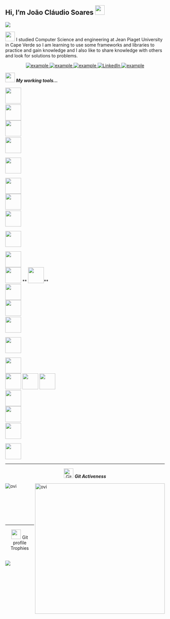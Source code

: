 ## Hi, I’m João Cláudio Soares <img src = "https://raw.githubusercontent.com/MartinHeinz/MartinHeinz/master/wave.gif" width = 30px> 
<p>
  <a href="https://nhaportfolio.vercel.app/"><img src="https://readme-typing-svg.herokuapp.com?&font=IBM+Plex+Sans&color=abcdef&size=20&lines=Welcome+to+my+GitHub+Profile!;I'm+a+Web+Developer;I'm+also+programmer+Computer+Engineering" /></a>
</p>

<p>
<img src="https://github.com/TheDudeThatCode/TheDudeThatCode/blob/master/Assets/Developer.gif" width="30px"> I studied Computer Science and engineering at Jean Piaget University in Cape Verde so I am learning to use some frameworks and libraries to practice and gain knowledge and I also like to share knowledge with others and look for solutions to problems.

</p>

<p align ="center">
   <a href="https://https://nhaportfolio.vercel.app/" target="_blank"> 
    <img src="https://img.shields.io/badge/My_Website-000000?style=for-the-badge&logo=Microsoft-edge&logoColor=white" alt="example"/>
  </a>
  <a href="https://www.facebook.com/joaoclaudio.soares.1/" target="_blank">
      <img src="https://img.shields.io/badge/facebook-1877F2?style=for-the-badge&logo=facebook&logoColor=white" alt="example"/>
  </a>	
  <a href="mailto:jcvsoares1@gmail.com" target="_blank">
    <img src="https://img.shields.io/badge/Gmail-D14836?style=for-the-badge&logo=gmail&logoColor=white" alt="example"/>
  </a>
   <a href="https://www.linkedin.com/in/jo%C3%A3o-cl%C3%A1udio-soares1/" target="_blank">
    <img alt="LinkedIn" src="https://img.shields.io/badge/LinkedIn-0077B5?style=for-the-badge&logo=linkedin&logoColor=white">
  </a>   
 
  </a>  
  <a href="https://twitter.com/kulido1" target="_blank">
      <img src="https://img.shields.io/badge/Twitter-1DA1F2.svg?style=for-the-badge&logo=twitter&logoColor=white" alt="example"/>
    </a>
  </p>


<img src="https://media.giphy.com/media/iY8CRBdQXODJSCERIr/giphy.gif" width="30px">&nbsp;***My working tools...***
<p align="left">
  
  
   <code><img height="50" src="https://www.vectorlogo.zone/logos/php/php-icon.svg"></code>
  <code> <img height="50" src="https://www.vectorlogo.zone/logos/javascript/javascript-ar21.svg"> </code>
 <code><img height="50" src="https://www.vectorlogo.zone/logos/android/android-official.svg"></code>
   <code> <img height="50" src="https://www.vectorlogo.zone/logos/laravel/laravel-ar21.svg"> </code>
    <code> <img height="50" src="https://www.vectorlogo.zone/logos/heroku/heroku-ar21.svg"> </code>
  <code> <img height="50" src="https://www.vectorlogo.zone/logos/linux/linux-ar21.svg"> </code>
  <code><img height="50" src="https://www.vectorlogo.zone/logos/nodejs/nodejs-ar21.svg"></code>
  <code> <img height="50" src="https://www.vectorlogo.zone/logos/reactjs/reactjs-ar21.svg"> </code>
  <code> <img height="50" src="https://www.vectorlogo.zone/logos/mysql/mysql-ar21.svg"> </code>
    <code> <img height="50" src="https://www.vectorlogo.zone/logos/json/json-ar21.svg"> </code>
    <code><img height="50" src="https://www.vectorlogo.zone/logos/postgresql/postgresql-horizontal.svg"></code>
  **  <code><img height="50" src="https://www.vectorlogo.zone/logos/python/python-ar21.svg"></code>**
  <code> <img height="50" src="https://www.vectorlogo.zone/logos/java/java-ar21.svg"> </code>
    <code><img height="50" src="https://www.vectorlogo.zone/logos/jquery/jquery-official.svg"></code>
  <code> <img height="50" src="https://www.vectorlogo.zone/logos/dotnet/dotnet-ar21.svg"> </code>
  <code> <img height="50" src="https://www.vectorlogo.zone/logos/w3_html5/w3_html5-ar21.svg"> </code>
  <code> <img height="50" src="https://www.vectorlogo.zone/logos/sqlite/sqlite-ar21.svg"> </code>
    <code><img height="50" src="https://www.vectorlogo.zone/logos/git-scm/git-scm-ar21.svg"></code>
  <code><img height="50" src="https://www.vectorlogo.zone/logos/ionicframework/ionicframework-ar21.svg"></code>
   <code><img height="50" src="https://www.vectorlogo.zone/logos/phpmyadmin/phpmyadmin-ar21.svg"></code>
  <code> <img height="50" src="https://www.vectorlogo.zone/logos/netlifyapp_watercss/netlifyapp_watercss-ar21.svg"> </code>
  <code><img height="50" src="https://www.vectorlogo.zone/logos/firebase/firebase-ar21.svg"></code>
  <code> <img height="50" src="https://www.vectorlogo.zone/logos/github/github-ar21.svg"> </code>
    <code> <img height="50" src="https://www.vectorlogo.zone/logos/ruby/ruby-ar21.svg"> </code>
  <hr>
  <p align="center">
 <img src="https://media.giphy.com/media/W5eoZHPpUx9sapR0eu/giphy.gif" width="30px" alt="Git"/>&nbsp;<i><b>Git Activeness</b></i></p>
 
<p><img align="left" src="https://github-readme-stats.vercel.app/api/top-langs/?username=joao-claudio1&layout=compact&langs_count=10&theme=chartreuse-dark" alt="ovi" /></p>
<p>&nbsp;<img align="right" src="https://github-readme-stats.vercel.app/api?username=joao-claudio1&show_icons=true&theme=chartreuse-dark&include_all_commits=true&count_private=true" alt="ovi" width="410"  /></p>
<br><br><br><br><br>

<hr>
<p></p>

<p align="center"><img src="https://media.giphy.com/media/QaMcXSekUWx7aogAUr/giphy.gif" width="30" />&nbsp;Git profile Trophies</p><br>
<img src="https://github-profile-trophy.vercel.app/?username=joao-claudio1&theme=juicyfresh&no-bg=true" />
